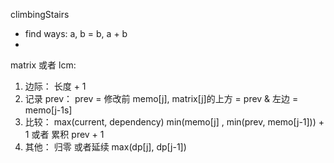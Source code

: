 climbingStairs

- find ways: a, b = b, a + b
-

matrix 或者 lcm:

1. 边际： 长度 + 1
2. 记录 prev： prev = 修改前 memo[j], matrix[j]的上方 = prev & 左边 = memo[j-1s]
3. 比较： max(current, dependency) min(memo[j] , min(prev, memo[j-1])) + 1 或者 累积 prev + 1
4. 其他： 归零 或者延续 max(dp[j], dp[j-1])

